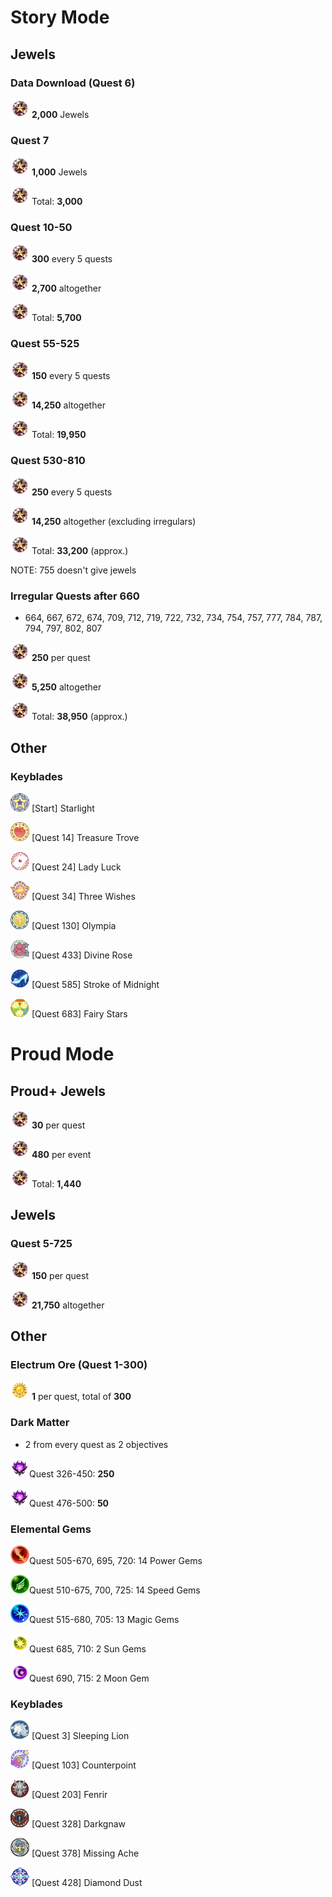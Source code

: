 # Story Mode

## Jewels

### Data Download (Quest 6)

<img src="../images/Jewel_KHUX.png" width="30" height="30" /> **2,000** Jewels

### Quest 7

<img src="../images/Jewel_KHUX.png" width="30" height="30" /> **1,000** Jewels

<img src="../images/Jewel_KHUX.png" width="30" height="30" /> Total: **3,000**

### Quest 10-50

<img src="../images/Jewel_KHUX.png" width="30" height="30" /> **300** every 5 quests

<img src="../images/Jewel_KHUX.png" width="30" height="30" /> **2,700** altogether

<img src="../images/Jewel_KHUX.png" width="30" height="30" /> Total: **5,700**

### Quest 55-525
<img src="../images/Jewel_KHUX.png" width="30" height="30" /> **150** every 5 quests

<img src="../images/Jewel_KHUX.png" width="30" height="30" /> **14,250** altogether

<img src="../images/Jewel_KHUX.png" width="30" height="30" /> Total: **19,950**

### Quest 530-810

<img src="../images/Jewel_KHUX.png" width="30" height="30" /> **250** every 5 quests

<img src="../images/Jewel_KHUX.png" width="30" height="30" /> **14,250** altogether (excluding irregulars)

<img src="../images/Jewel_KHUX.png" width="30" height="30" /> Total: **33,200** (approx.)

NOTE: 755 doesn't give jewels

### Irregular Quests after 660

- 664, 667, 672, 674, 709, 712, 719, 722, 732, 734, 754, 757, 777, 784, 787, 794, 797, 802, 807

<img src="../images/Jewel_KHUX.png" width="30" height="30" /> **250** per quest

<img src="../images/Jewel_KHUX.png" width="30" height="30" /> **5,250** altogether

<img src="../images/Jewel_KHUX.png" width="30" height="30" /> Total: **38,950** (approx.)

## Other 

### Keyblades

<img src="./images/starlight icon.png" width="30" height="30" /> [Start] Starlight

<img src="./images/treasure trove icon.png" width="30" height="30" /> [Quest 14] Treasure Trove

<img src="./images/lady luck icon.png" width="30" height="30" /> [Quest 24] Lady Luck

<img src="./images/three wishes icon.png" width="30" height="30" /> [Quest 34] Three Wishes

<img src="./images/olympia icon.png" width="30" height="30" /> [Quest 130] Olympia

<img src="./images/divine rose icon.png" width="30" height="30" /> [Quest 433] Divine Rose

<img src="./images/som icon.png" width="30" height="30" /> [Quest 585] Stroke of Midnight

<img src="./images/fairy stars icon.png" width="30" height="30" /> [Quest 683] Fairy Stars

# Proud Mode

## Proud+ Jewels

<img src="../images/Jewel_KHUX.png" width="30" height="30" /> **30** per quest

<img src="../images/Jewel_KHUX.png" width="30" height="30" /> **480** per event

<img src="../images/Jewel_KHUX.png" width="30" height="30" /> Total: **1,440**

## Jewels

### Quest 5-725

<img src="../images/Jewel_KHUX.png" width="30" height="30" /> **150** per quest

<img src="../images/Jewel_KHUX.png" width="30" height="30" /> **21,750** altogether

## Other

### Electrum Ore (Quest 1-300)

<img src="../images/Electrum_Ore_KHUX.png" width="30" height="30" /> **1** per quest, total of **300**

### Dark Matter

- 2 from every quest as 2 objectives

<img src="../images/Dark_Matter_KHUX.png" width="30" height="30" />Quest 326-450: **250**

<img src="../images/Dark_Matter_KHUX.png" width="30" height="30" />Quest 476-500: **50**

### Elemental Gems

<img src="../images/Power_Gem_KHUX.png" width="30" height="30" />Quest 505-670, 695, 720: 14 Power Gems

<img src="../images/Speed_Gem_KHUX.png" width="30" height="30" />Quest 510-675, 700, 725: 14 Speed Gems

<img src="../images/Magic_Gem_KHUX.png" width="30" height="30" />Quest 515-680, 705: 13 Magic Gems

<img src="../images/Sun_Gem_KHUX.png" width="30" height="30" />Quest 685, 710: 2 Sun Gems

<img src="../images/Moon_Gem_KHUX.png" width="30" height="30" />Quest 690, 715: 2 Moon Gem


### Keyblades

<img src="./images/sleeping lion icon.png" width="30" height="30" /> [Quest 3] Sleeping Lion

<img src="./images/counterpoint icon.png" width="30" height="30" /> [Quest 103] Counterpoint

<img src="./images/fenrir icon.png" width="30" height="30" /> [Quest 203] Fenrir

<img src="./images/darkgnaw icon.png" width="30" height="30" /> [Quest 328] Darkgnaw

<img src="./images/missing ache icon.png" width="30" height="30" /> [Quest 378] Missing Ache

<img src="./images/diamond dust icon.png" width="30" height="30" /> [Quest 428] Diamond Dust
